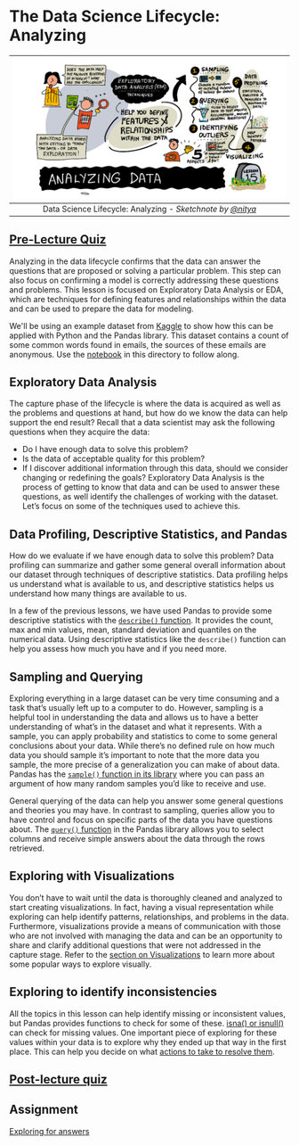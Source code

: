 # The Data Science Lifecycle: Analyzing

|![ Sketchnote by [(@sketchthedocs)](https://sketchthedocs.dev) ](../../sketchnotes/15-Analyzing.png)|
|:---:|
| Data Science Lifecycle: Analyzing - _Sketchnote by [@nitya](https://twitter.com/nitya)_ |

## [Pre-Lecture Quiz](https://ff-quizzes.netlify.app/en/ds/quiz/28)

Analyzing in the data lifecycle confirms that the data can answer the questions that are proposed or solving a particular problem. This step can also focus on confirming a model is correctly addressing these questions and problems. This lesson is focused on Exploratory Data Analysis or EDA, which are techniques for defining features and relationships within the data and can be used to prepare the data for modeling. 

 We'll be using an example dataset from [Kaggle](https://www.kaggle.com/balaka18/email-spam-classification-dataset-csv/version/1) to show how this can be applied with Python and the Pandas library. This dataset contains a count of some common words found in emails, the sources of these emails are anonymous. Use the [notebook](notebook.ipynb) in this directory to follow along.

## Exploratory Data Analysis

The capture phase of the lifecycle is where the data is acquired as well as the problems and questions at hand, but how do we know the data can help support the end result? 
Recall that a data scientist may ask the following questions when they acquire the data:
-   Do I have enough data to solve this problem?
-   Is the data of acceptable quality for this problem?
-   If I discover additional information through this data, should we consider changing or redefining the goals?
Exploratory Data Analysis is the process of getting to know that data and can be used to answer these questions, as well identify the challenges of working with the dataset. Let’s focus on some of the techniques used to achieve this.

## Data Profiling, Descriptive Statistics, and Pandas
How do we evaluate if we have enough data to solve this problem? Data profiling can summarize and gather some general overall information about our dataset through techniques of descriptive statistics. Data profiling helps us understand what is available to us, and descriptive statistics helps us understand how many things are available to us. 

In a few of the previous lessons, we have used Pandas to provide some descriptive statistics with the [`describe()` function]( https://pandas.pydata.org/pandas-docs/stable/reference/api/pandas.DataFrame.describe.html). It provides the count, max and min values, mean, standard deviation and quantiles on the numerical data. Using descriptive statistics like the `describe()` function can help you assess how much you have and if you need more.

## Sampling and Querying
Exploring everything in a large dataset can be very time consuming and a task that’s usually left up to a computer to do. However, sampling is a helpful tool in understanding the data and allows us to have a better understanding of what’s in the dataset and what it represents. With a sample, you can apply probability and statistics to come to some general conclusions about your data. While there’s no defined rule on how much data you should sample it’s important to note that the more data you sample, the more precise of a generalization you can make of about data. 
Pandas has the [`sample()` function in its library](https://pandas.pydata.org/pandas-docs/stable/reference/api/pandas.DataFrame.sample.html) where you can pass an argument of how many random samples you’d like to receive and use. 

General querying of the data can help you answer some general questions and theories you may have. In contrast to sampling, queries allow you to have control and focus on specific parts of the data you have questions about. 
The [`query()` function](https://pandas.pydata.org/pandas-docs/stable/reference/api/pandas.DataFrame.query.html) in the Pandas library allows you to select columns and receive simple answers about the data through the rows retrieved.

## Exploring with Visualizations
You don’t have to wait until the data is thoroughly cleaned and analyzed to start creating visualizations. In fact, having a visual representation while exploring can help identify patterns, relationships, and problems in the data. Furthermore, visualizations provide a means of communication with those who are not involved with managing the data and can be an opportunity to share and clarify additional questions that were not addressed in the capture stage. Refer to the [section on Visualizations](/3-Data-Visualization) to learn more about some popular ways to explore visually.

## Exploring to identify inconsistencies
All the topics in this lesson can help identify missing or inconsistent values, but Pandas provides functions to check for some of these. [isna() or isnull()](https://pandas.pydata.org/pandas-docs/stable/reference/api/pandas.isna.html) can check for missing values. One important piece of exploring for these values within your data is to explore why they ended up that way in the first place. This can help you decide on what [actions to take to resolve them](/2-Working-With-Data/08-data-preparation/notebook.ipynb).

## [Post-lecture quiz](https://ff-quizzes.netlify.app/en/ds/quiz/29)

## Assignment

[Exploring for answers](assignment.md)
